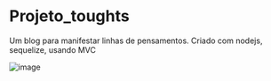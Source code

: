 # Projeto_toughts
Um blog para manifestar linhas de pensamentos. Criado com nodejs, sequelize, usando MVC


![image](https://github.com/edumatheus65/Projeto_toughts/assets/77867650/a073eb42-f40c-473f-8c3c-4894a99458ea)

